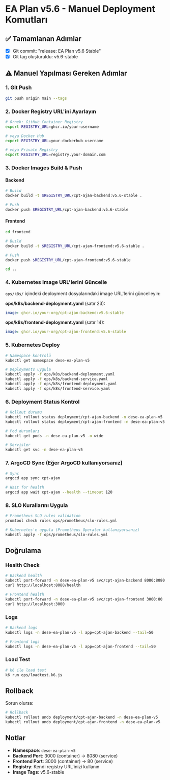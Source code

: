 # EA Plan v5.6 - Manuel Deployment Komutları

## ✅ Tamamlanan Adımlar
- [x] Git commit: "release: EA Plan v5.6 Stable"
- [x] Git tag oluşturuldu: v5.6-stable

## ⚠️ Manuel Yapılması Gereken Adımlar

### 1. Git Push
```bash
git push origin main --tags
```

### 2. Docker Registry URL'ini Ayarlayın
```bash
# Örnek: GitHub Container Registry
export REGISTRY_URL=ghcr.io/your-username

# veya Docker Hub
export REGISTRY_URL=your-dockerhub-username

# veya Private Registry
export REGISTRY_URL=registry.your-domain.com
```

### 3. Docker Images Build & Push

#### Backend
```bash
# Build
docker build -t $REGISTRY_URL/cpt-ajan-backend:v5.6-stable .

# Push
docker push $REGISTRY_URL/cpt-ajan-backend:v5.6-stable
```

#### Frontend
```bash
cd frontend

# Build
docker build -t $REGISTRY_URL/cpt-ajan-frontend:v5.6-stable .

# Push
docker push $REGISTRY_URL/cpt-ajan-frontend:v5.6-stable

cd ..
```

### 4. Kubernetes Image URL'lerini Güncelle

`ops/k8s/` içindeki deployment dosyalarındaki image URL'lerini güncelleyin:

**ops/k8s/backend-deployment.yaml** (satır 23):
```yaml
image: ghcr.io/your-org/cpt-ajan-backend:v5.6-stable
```

**ops/k8s/frontend-deployment.yaml** (satır 14):
```yaml
image: ghcr.io/your-org/cpt-ajan-frontend:v5.6-stable
```

### 5. Kubernetes Deploy

```bash
# Namespace kontrolü
kubectl get namespace dese-ea-plan-v5

# Deployments uygula
kubectl apply -f ops/k8s/backend-deployment.yaml
kubectl apply -f ops/k8s/backend-service.yaml
kubectl apply -f ops/k8s/frontend-deployment.yaml
kubectl apply -f ops/k8s/frontend-service.yaml
```

### 6. Deployment Status Kontrol

```bash
# Rollout durumu
kubectl rollout status deployment/cpt-ajan-backend -n dese-ea-plan-v5
kubectl rollout status deployment/cpt-ajan-frontend -n dese-ea-plan-v5

# Pod durumları
kubectl get pods -n dese-ea-plan-v5 -o wide

# Servisler
kubectl get svc -n dese-ea-plan-v5
```

### 7. ArgoCD Sync (Eğer ArgoCD kullanıyorsanız)

```bash
# Sync
argocd app sync cpt-ajan

# Wait for health
argocd app wait cpt-ajan --health --timeout 120
```

### 8. SLO Kurallarını Uygula

```bash
# Prometheus SLO rules validation
promtool check rules ops/prometheus/slo-rules.yml

# Kubernetes'e uygula (Prometheus Operator kullanıyorsanız)
kubectl apply -f ops/prometheus/slo-rules.yml
```

## Doğrulama

### Health Check
```bash
# Backend health
kubectl port-forward -n dese-ea-plan-v5 svc/cpt-ajan-backend 8080:8080
curl http://localhost:8080/health

# Frontend health
kubectl port-forward -n dese-ea-plan-v5 svc/cpt-ajan-frontend 3000:80
curl http://localhost:3000
```

### Logs
```bash
# Backend logs
kubectl logs -n dese-ea-plan-v5 -l app=cpt-ajan-backend --tail=50

# Frontend logs
kubectl logs -n dese-ea-plan-v5 -l app=cpt-ajan-frontend --tail=50
```

### Load Test
```bash
# k6 ile load test
k6 run ops/loadtest.k6.js
```

## Rollback

Sorun olursa:
```bash
# Rollback
kubectl rollout undo deployment/cpt-ajan-backend -n dese-ea-plan-v5
kubectl rollout undo deployment/cpt-ajan-frontend -n dese-ea-plan-v5
```

## Notlar

- **Namespace**: `dese-ea-plan-v5`
- **Backend Port**: 3000 (container) → 8080 (service)
- **Frontend Port**: 3000 (container) → 80 (service)
- **Registry**: Kendi registry URL'inizi kullanın
- **Image Tags**: v5.6-stable

